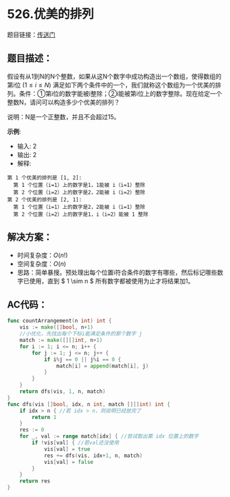 # 526.优美的排列
题目链接：[传送门](https://leetcode-cn.com/problems/beautiful-arrangement/)

## 题目描述：

假设有从1到N的N个整数，如果从这N个数字中成功构造出一个数组，使得数组的第i位 ($1 \leq i \leq N$) 满足如下两个条件中的一个，我们就称这个数组为一个优美的排列。条件：①第i位的数字能被i整除；②i能被第i位上的数字整除。现在给定一个整数N，请问可以构造多少个优美的排列？

说明：N是一个正整数，并且不会超过15。

**示例**:

- 输入: 2
- 输出: 2
- 解释: 

```
第 1 个优美的排列是 [1, 2]:
  第 1 个位置（i=1）上的数字是1，1能被 i（i=1）整除
  第 2 个位置（i=2）上的数字是2，2能被 i（i=2）整除
第 2 个优美的排列是 [2, 1]:
  第 1 个位置（i=1）上的数字是2，2能被 i（i=1）整除
  第 2 个位置（i=2）上的数字是1，i（i=2）能被 1 整除
```


## 解决方案：
- 时间复杂度：$O(n!)$
- 空间复杂度：$O(n)$
- 思路：简单暴搜。预处理出每个位置i符合条件的数字有哪些，然后标记哪些数字已使用，直到 $ 1 \sim n $ 所有数字都被使用为止才将结果加1。

## AC代码：
```go
func countArrangement(n int) int {
	vis := make([]bool, n+1)
	//小优化，先找出每个下标i能满足条件的那个数字 j
	match := make([][]int, n+1)
	for i := 1; i <= n; i++ {
		for j := 1; j <= n; j++ {
			if i%j == 0 || j%i == 0 {
				match[i] = append(match[i], j)
			}
		}
	}
	return dfs(vis, 1, n, match)
}
func dfs(vis []bool, idx, n int, match [][]int) int {
	if idx > n { //若 idx > n，则说明已经放完了
		return 1
	}
	res := 0
	for _, val := range match[idx] { //尝试取出第 idx 位置上的数字
		if !vis[val] { //若val还没使用
			vis[val] = true
			res += dfs(vis, idx+1, n, match)
			vis[val] = false
		}
	}
	return res
}
```